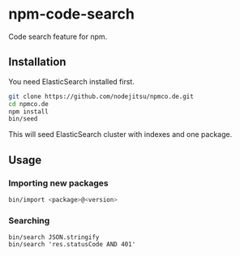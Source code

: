 # npm-code-search
Code search feature for npm.

## Installation

You need ElasticSearch installed first.

```bash
git clone https://github.com/nodejitsu/npmco.de.git
cd npmco.de
npm install
bin/seed
```

This will seed ElasticSearch cluster with indexes and one package.

## Usage

### Importing new packages
```bash
bin/import <package>@<version>
```

### Searching
```
bin/search JSON.stringify
bin/search 'res.statusCode AND 401'
```

